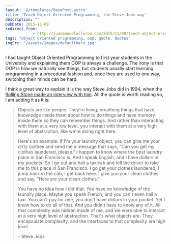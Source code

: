 ```yaml
---
layout: '@/templates/BasePost.astro'
title: 'Teach Object Oriented Programming, the Steve Jobs way'
description: ""
pubDate: 2015-11-09
redirect_from: 
            - http://juanmanuelalloron.com/2015/11/09/teach-object-orientedprogramming-the-steve-jobs-way/
tags: "object oriented programming, oop, quote, Quotes"
imgSrc: "/assets/images/defaultHero.jpg"
---
```

I had taught Object Oriented Programming to first year students in the University and explaining them OOP is always a challenge. The irony is that OOP is how we naturally see things, but students usually start learning programming in a procedural fashion and, once they are used to one way, switching their minds can be hard.

I think a great way to explain it is the way Steve Jobs did in 1994, when the [Rolling Stone made an interview with him](http://www.rollingstone.com/culture/news/steve-jobs-in-1994-the-rolling-stone-interview-20110117). All the quote is worth reading so, I am adding it as it is:

> Objects are like people. They're living, breathing things that have knowledge inside them about how to do things and have memory inside them so they can remember things. And rather than interacting with them at a very low level, you interact with them at a very high level of abstraction, like we're doing right here.
>
> Here's an example: If I'm your laundry object, you can give me your dirty clothes and send me a message that says, "Can you get my clothes laundered, please." I happen to know where the best laundry place in San Francisco is. And I speak English, and I have dollars in my pockets. So I go out and hail a taxicab and tell the driver to take me to this place in San Francisco. I go get your clothes laundered, I jump back in the cab, I get back here. I give you your clean clothes and say, "Here are your clean clothes."
>
> You have no idea how I did that. You have no knowledge of the laundry place. Maybe you speak French, and you can't even hail a taxi. You can't pay for one, you don't have dollars in your pocket. Yet I knew how to do all of that. And you didn't have to know any of it. All that complexity was hidden inside of me, and we were able to interact at a very high level of abstraction. That's what objects are. They encapsulate complexity, and the interfaces to that complexity are high level.
>
> \- Steve Jobs
